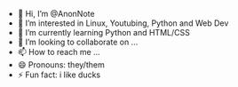 - 👋 Hi, I’m @AnonNote
- 👀 I’m interested in Linux, Youtubing, Python and Web Dev
- 🌱 I’m currently learning Python and HTML/CSS
- 💞️ I’m looking to collaborate on ...
- 📫 How to reach me ...
- 😄 Pronouns: they/them
- ⚡ Fun fact: i like ducks

<!---
AnonNote/AnonNote is a ✨ special ✨ repository because its `README.md` (this file) appears on your GitHub profile.
You can click the Preview link to take a look at your changes.
--->
